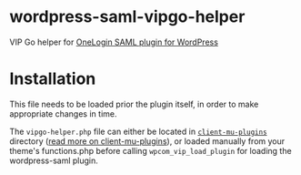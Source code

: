 # wordpress-saml-vipgo-helper
VIP Go helper for [OneLogin SAML plugin for WordPress](https://github.com/onelogin/wordpress-saml)

# Installation
This file needs to be loaded prior the plugin itself, in order to make appropriate changes in time.

The `vipgo-helper.php` file can either be located in [`client-mu-plugins`](https://github.com/Automattic/vip-go-skeleton/tree/master/client-mu-plugins) directory ([read more on client-mu-plugins](https://vip.wordpress.com/documentation/vip-go/understanding-your-vip-go-codebase/#mu-plugins-on%c2%a0vip-go)), or loaded manually from your theme's functions.php before calling `wpcom_vip_load_plugin` for loading the wordpress-saml plugin.
